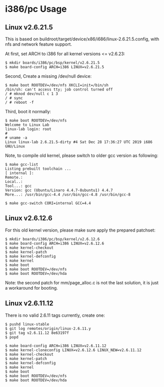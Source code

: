 
# i386/pc Usage

## Linux v2.6.21.5

This is based on buildroot/target/device/x86/i686/linux-2.6.21.5.config, with nfs and network feature support.

At first, set ARCH to i386 for all kernel versions <= v2.6.23:

    $ mkdir boards/i386/pc/bsp/kernel/v2.6.21.5
    $ make board-config ARCH=i386 LINUX=v2.6.21.5

Second, Create a missing /dev/null device:

    $ make boot ROOTDEV=/dev/nfs XKCLI=init=/bin/sh
    /bin/sh: can't access tty; job control turned off
    / # mknod dev/null c 1 3
    / # sync
    / # reboot -f

Third, boot it normally:

    $ make boot ROOTDEV=/dev/nfs
    Welcome to Linux Lab
    linux-lab login: root
    #
    # uname -a
    Linux linux-lab 2.6.21.5-dirty #4 Sat Dec 28 17:36:27 UTC 2019 i686 GNU/Linux

Note, to compile old kernel, please switch to older gcc version as following:

    $ make gcc-list
    Listing prebuilt toolchain ...
    [ internal ]:
    Remote.:
    Local..:
    Tool...: gcc
    Version: gcc (Ubuntu/Linaro 4.4.7-8ubuntu1) 4.4.7
    More...: /usr/bin/gcc-4.4 /usr/bin/gcc-4.8 /usr/bin/gcc-8

    $ make gcc-switch CORI=internal GCC=4.4

## Linux v2.6.12.6

For this old kernel version, please make sure apply the prepared patchset:

    $ mkdir boards/i386/pc/bsp/kernel/v2.6.12.6
    $ make board-config ARCH=i386 LINUX=v2.6.12.6
    $ make kernel-checkout
    $ make kernel-patch
    $ make kernel-defconfig
    $ make kernel
    $ make boot
    $ make boot ROOTDEV=/dev/nfs
    $ make boot ROOTDEV=/dev/hda

Note: the second patch for mm/page_alloc.c is not the last solution, it is just a workaround for booting.

## Linux v2.6.11.12

There is no valid 2.6.11 tags currently, create one:

    $ pushd linux-stable
    $ git log remotes/origin/linux-2.6.11.y
    $ git tag v2.6.11.12 8e63197f
    $ popd

    $ make board-config ARCH=i386 LINUX=v2.6.11.12
    $ make kernel-cloneconfig LINUX=v2.6.12.6 LINUX_NEW=v2.6.11.12
    $ make kernel-checkout
    $ make kernel-patch
    $ make kernel-defconfig
    $ make kernel
    $ make boot
    $ make boot ROOTDEV=/dev/nfs
    $ make boot ROOTDEV=/dev/hda
